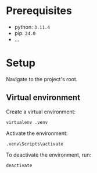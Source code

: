 # Prerequisites

* python: `3.11.4`
* pip: `24.0`
* ...

# Setup

Navigate to the project's root.

## Virtual environment

Create a virtual environment:
```shell
virtualenv .venv
```

Activate the environment:
```shell
.venv\Scripts\activate
```

To deactivate the environment, run:
```shell
deactivate
```